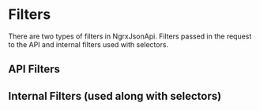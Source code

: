 # Filters

There are two types of filters in NgrxJsonApi. Filters passed in the request to the API and internal filters used with selectors.

## API Filters



## Internal Filters (used along with selectors)

